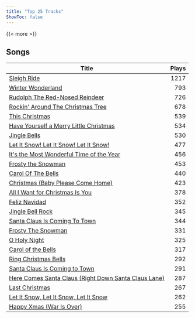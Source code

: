 ```yaml
---
title: "Top 25 Tracks"
ShowToc: false
---
```


{{< more >}}

## Songs
Title | Plays 
----- | -----: 
[Sleigh Ride](/songs/sleigh-ride) | 1217
[Winter Wonderland](/songs/winter-wonderland) | 793
[Rudolph The Red-Nosed Reindeer](/songs/rudolph-the-red-nosed-reindeer) | 726
[Rockin' Around The Christmas Tree](/songs/rockin-around-the-christmas-tree) | 678
[This Christmas](/songs/this-christmas) | 539
[Have Yourself a Merry Little Christmas](/songs/have-yourself-a-merry-little-christmas) | 534
[Jingle Bells](/songs/jingle-bells) | 530
[Let It Snow! Let It Snow! Let It Snow!](/songs/let-it-snow-let-it-snow-let-it-snow) | 477
[It's the Most Wonderful Time of the Year](/songs/its-the-most-wonderful-time-of-the-year) | 456
[Frosty the Snowman](/songs/frosty-the-snowman) | 453
[Carol Of The Bells](/songs/carol-of-the-bells) | 440
[Christmas (Baby Please Come Home)](/songs/christmas-baby-please-come-home) | 423
[All I Want for Christmas Is You](/songs/all-i-want-for-christmas-is-you) | 378
[Feliz Navidad](/songs/feliz-navidad) | 352
[Jingle Bell Rock](/songs/jingle-bell-rock) | 345
[Santa Claus Is Coming To Town](/songs/santa-claus-is-coming-to-town) | 344
[Frosty The Snowman](/songs/frosty-the-snowman) | 331
[O Holy Night](/songs/o-holy-night) | 325
[Carol of the Bells](/songs/carol-of-the-bells) | 317
[Ring Christmas Bells](/songs/ring-christmas-bells) | 292
[Santa Claus Is Coming to Town](/songs/santa-claus-is-coming-to-town) | 291
[Here Comes Santa Claus (Right Down Santa Claus Lane)](/songs/here-comes-santa-claus-right-down-santa-claus-lane) | 287
[Last Christmas](/songs/last-christmas) | 267
[Let It Snow, Let It Snow, Let It Snow](/songs/let-it-snow-let-it-snow-let-it-snow) | 262
[Happy Xmas (War Is Over)](/songs/happy-xmas-war-is-over) | 255


